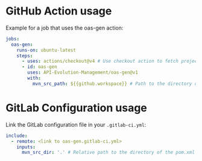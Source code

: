 # GitHub Action usage
Example for a job that uses the oas-gen action:
```yaml
jobs:
  oas-gen:
    runs-on: ubuntu-latest
    steps:
      - uses: actions/checkout@v4 # Use checkout action to fetch project files
      - id: oas-gen
        uses: API-Evolution-Management/oas-gen@v1
        with: 
          mvn_src_path: ${{github.workspace}} # Path to the directory of the pom.xml file
``` 
# GitLab Configuration usage
Link the GitLab configuration file in your `.gitlab-ci.yml`:
```yaml
include:
  - remote: <link to oas-gen.gitlab-ci.yml>
    inputs:
      mvn_src_dir: '.' # Relative path to the directory of the pom.xml file from the project's root directory
```
